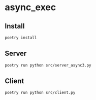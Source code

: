 # async_exec

## Install
```sh
poetry install
```

## Server

```sh
poetry run python src/server_async3.py
```

## Client

```sh
poetry run python src/client.py
```

